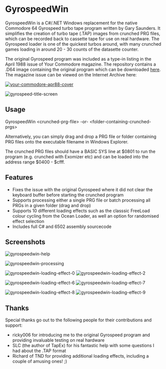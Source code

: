 # GyrospeedWin

GyrospeedWin is a C#/.NET Windows replacement for the native Commodore 64 Gyrospeed turbo tape program written by Gary Saunders. It simplifies the creation of turbo tape (.TAP) images from crunched PRG files, which can be recorded back to cassette tape for use on real hardware. The Gyrospeed loader is one of the quickest turbos around, with many crunched games loading in around 20 - 30 counts of the datasette counter.

The original Gyrospeed program was included as a type-in listing in the April 1988 issue of Your Commodore magazine. The repository contains a .D64 image containing the original program which can be downloaded [here](https://github.com/Stat-Mat/GyrospeedWin/blob/master/Gyrospeed%20%28TOOL%29%20%28G.%20SAUNDERS%29.d64). The magazine issue can be viewed on the Internet Archive here:

[![your-commodore-apr88-cover](https://github.com/Stat-Mat/GyrospeedWin/blob/master/your-commodore-apr88-cover.jpg)](https://archive.org/details/YourCommodore80Jun91/YourCommodore/YourCommodore43-Apr88/page/n67/mode/2up)

![gyrospeed-title-screen](https://github.com/Stat-Mat/GyrospeedWin/blob/master/gyrospeed-title-screen.jpg)

## Usage

GyrospeedWin \<crunched-prg-file> -or- \<folder-containing-crunched-prgs>

Alternatively, you can simply drag and drop a PRG file or folder containing PRG files onto the executable filename in Windows Explorer.

The crunched PRG files should have a BASIC SYS line at $0801 to run the program (e.g. crunched with Exomizer etc) and can be loaded into the address range $0400 - $cfff.

## Features

* Fixes the issue with the original Gyrospeed where it did not clear the keyboard buffer before starting the crunched program
* Supports processing either a single PRG file or batch processing all PRGs in a given folder (drag and drop)
* Supports 10 different loading effects such as the classsic FreeLoad colour cycling from the Ocean Loader, as well an option for randomised effect selection
* Includes full C# and 6502 assembly sourcecode

## Screenshots

![gyrospeedwin-help](https://github.com/Stat-Mat/GyrospeedWin/blob/master/gyrospeedwin-help.jpg)

![gyrospeedwin-processing](https://github.com/Stat-Mat/GyrospeedWin/blob/master/gyrospeedwin-processing.jpg)

![gyrospeedwin-loading-effect-0](https://github.com/Stat-Mat/GyrospeedWin/blob/master/gyrospeedwin-loading-effect-0.jpg) ![gyrospeedwin-loading-effect-2](https://github.com/Stat-Mat/GyrospeedWin/blob/master/gyrospeedwin-loading-effect-2.jpg)

![gyrospeedwin-loading-effect-6](https://github.com/Stat-Mat/GyrospeedWin/blob/master/gyrospeedwin-loading-effect-6.jpg) ![gyrospeedwin-loading-effect-7](https://github.com/Stat-Mat/GyrospeedWin/blob/master/gyrospeedwin-loading-effect-7.jpg)

![gyrospeedwin-loading-effect-8](https://github.com/Stat-Mat/GyrospeedWin/blob/master/gyrospeedwin-loading-effect-8.jpg) ![gyrospeedwin-loading-effect-9](https://github.com/Stat-Mat/GyrospeedWin/blob/master/gyrospeedwin-loading-effect-9.jpg)

## Thanks

Special thanks go out to the following people for their contributions and support:

* ricky006 for introducing me to the original Gyrospeed program and providing invaluable testing on real hardware 
* SLC (the author of TapEx) for his fantastic help with some questions I had about the .TAP format
* Richard of TND for providing additional loading effects, including a couple of amusing ones! ;)
